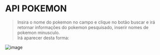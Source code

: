 # API POKEMON

>Insira o nome do pokemon no campo e clique no botão buscar e irá retornar informações do pokemon pesquisado, inserir nomes de pokemon minusculo.<br>
>Irá aparecer desta forma:

![image](https://user-images.githubusercontent.com/89278356/155903547-d19437d1-9bcd-454e-a268-14c48ac4f9e0.png)
